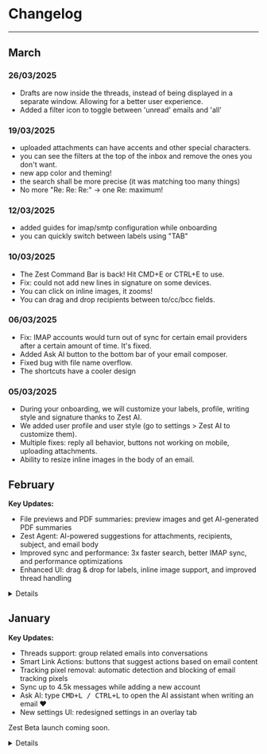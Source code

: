 # Changelog

---

## March

### 26/03/2025
- Drafts are now inside the threads, instead of being displayed in a separate window. Allowing for a better user experience.
- Added a filter icon to toggle between 'unread' emails and 'all'

### 19/03/2025
- uploaded attachments can have accents and other special characters.
- you can see the filters at the top of the inbox and remove the ones you don't want.
- new app color and theming!
- the search shall be more precise (it was matching too many things)
- No more "Re: Re: Re:" -> one Re: maximum!

### 12/03/2025
- added guides for imap/smtp configuration while onboarding
- you can quickly switch between labels using "TAB" 

### 10/03/2025
- The Zest Command Bar is back! Hit CMD+E or CTRL+E to use.
- Fix: could not add new lines in signature on some devices.
- You can click on inline images, it zooms!
- You can drag and drop recipients between to/cc/bcc fields.

### 06/03/2025
- Fix: IMAP accounts would turn out of sync for certain email providers after a certain amount of time. It's fixed.
- Added Ask AI button to the bottom bar of your email composer.
- Fixed bug with file name overflow.
- The shortcuts have a cooler design

### 05/03/2025
- During your onboarding, we will customize your labels, profile, writing style and signature thanks to Zest AI.
- We added user profile and user style (go to settings > Zest AI to customize them).
- Multiple fixes: reply all behavior, buttons not working on mobile, uploading attachments.
- Ability to resize inline images in the body of an email.

## February

**Key Updates:**
- File previews and PDF summaries: preview images and get AI-generated PDF summaries
- Zest Agent: AI-powered suggestions for attachments, recipients, subject, and email body
- Improved sync and performance: 3x faster search, better IMAP sync, and performance optimizations
- Enhanced UI: drag & drop for labels, inline image support, and improved thread handling

<details>
<summary>Details</summary>

### 27/02/2025
- Zest now also syncs sent emails from your connected account.
- You can filter out labels from the "All" inbox.

### 24/02/2025
- You can filter emails.
- Zest agent is released, AI can now suggest attachments, recipients, subject and body of the email.

### 21/02/2025
- At last, inline images are now supported
- Fix: when existing, draft were not automatically opened sometimes.

### 20/02/2025
- .PDF have auto-generated summaries. A short one and a long one.

### 19/02/2025
- Fix: DnD of labels was not working sometimes.
- Fix: multiple emails could be affected by hitting one shortcut, it's fixed.
- Files (images and pdfs) have a preview!
- Files are now stored by labels.
- Fix: bulk delete of files was not working.

### 16/02/2025
- Fix: IMAP offline sync was not working for gmail accounts.
- when an IMAP account has invalid credentials, you can retry to connect to it instead of having to re-add the account.
- your zest.email address allows inline images now.

### 14/02/2025
- You can re-order labels by dragging and dropping them.

### 12/02/2025
- Fix: focus Ask AI when you use CMD+L + fix invisible cursor issue in the email composer.
- Fix: some malformated emails by exotic email providers were put in the wrong "default" thread. It's corrected.
- search for mail is 3x times faster, also better, also it fetches the full thread.
- you can now copy/paste email address in the recipient fields.
- you won't see the inline images in your file Zest drive anymore.

### 10/02/2025
- Suggested reply use the Ask AI chat interface. They do not inject text directly in the email anymore.
- Fix: BCC only messages were sometimes not being processed.
- Fix: gmail connect now fetches more messages (including sent emails) at first sync.
- Improved message request performance by 6x, addressing user reports of app slowdown.

### 09/02/2025
- Better handling of thread collapsing. New rules applied to collapse more threads when too many emails.
- Quick action bar when you hover a message in the list.
- You can select text in an email, Ask AI, and it will replace or extend specific parts of the email.

### 07/02/2025
- Import your contacts from your IMAP account: go to your email account > import contacts.
- Added a three dots menu on specific message in a thread, not the last one only.
- Fix: you can put "Done" message back in your inbox.

### 06/02/2025
- Item in the mail list shows the last external sender in the mail list (instead of yourself if you replied last in a thread).
- Fetching emails in your Inbox shall be four times faster.
- Fixed a performance issues when you had multiple very long threads.
- Connected email accounts would not accept '_' in the email address, it now does.
- When syncing for the first time, some messages were not in the right order, fixed.

### 05/02/2025
- You can drag and drop attachments in the email composer.
- We improved our queries to avoid strain on your email server.

### 01/02/2025
- Threads collapse when there are too many emails in the thread.

</details>

## January

**Key Updates:**
- Threads support: group related emails into conversations
- Smart Link Actions: buttons that suggest actions based on email content
- Tracking pixel removal: automatic detection and blocking of email tracking pixels
- Sync up to 4.5k messages while adding a new account
- Ask AI: type <kbd>CMD+L / CTRL+L</kbd> to open the AI assistant when writing an email ❤️
- New settings UI: redesigned settings in an overlay tab

Zest Beta launch coming soon.


<details>
<summary>Details</summary>

### 30/01/2025
last day of the month? or maybe not, never knew how to figure out. OK, nevermind, actually there are 31 days in January.

- IMAP now syncs up your mailbox up to 4500 messages (including SENT and INBOX messages)
- Emails are received more quickly
- Ask AI: type <kbd>CMD+L / CTRL+L</kbd> to open the AI assistant when writing an email ❤️
- big improvements on email rendering, especially on mobile (rich emails were particularly bad)

### 27/01/2025
- Threads. Long wait, but they are finally here.

### 24/01/2025
- Settings are now in a overlay tab + revamp of the UI.

### 23/01/2025
- Fix error in onboarding when adding an IMAP or SMTP method.
- You can trigger suggested actions on links with keyboard.
- Better error handling for sending/receiving emails.
- Fix: no more wrong draft replies.
- Fix: line breaks are now rendered correctly in your sent emails.

### 22/01/2025
- Added the Link Actions ability (blue buttons in the action bar), suggesting actions based on the email content.
- Labels are now in a sheet on the right of your screen, allowing edition while staying on the same page.
- Fixes: click on some buttons didn't work on mobile
- You can use arrows to navigate through your emails.


### 20/01/2025
- Fix: IMAP sync was only fetching the last message. This was especially problematic when onboarding.
- Removed autocomplete feature.
- Better actions by improving automated email detection.
- Automatically remove tracking pixels from emails. You'll see a 🔍 icon in the top bar with a warning if there are any.

### 19/01/2025
- Fix: Post-payment redirect during onboarding.
- Removed email categories (Primary/Updates/Promotional).
- Simplified UI: Use labels for categorization instead.
- Created a changelog page to keep you updated 👀
</details>
